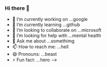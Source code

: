 ### Hi there 👋

- 🔭 I’m currently working on ...google
- 🌱 I’m currently learning ...github
- 👯 I’m looking to collaborate on ...microsoft
- 🤔 I’m looking for help with ...mental health
- 💬 Ask me about ...somethimg
- 📫 How to reach me: ...hell
- 😄 Pronouns: ...beast
- ⚡ Fun fact: ...hero
-->


<!--
**adithya264/adithya264** is a ✨ _special_ ✨ repository because its `README.md` (this file) appears on your GitHub profile.

Here are some ideas to get you started:

- 🔭 I’m currently working on ...
- 🌱 I’m currently learning ...
- 👯 I’m looking to collaborate on ...
- 🤔 I’m looking for help with ...
- 💬 Ask me about ...
- 📫 How to reach me: ...
- 😄 Pronouns: ...
- ⚡ Fun fact: ...
-->
